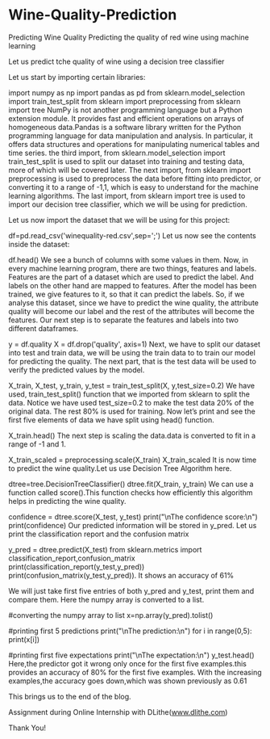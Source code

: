 # Wine-Quality-Prediction
Predicting Wine Quality
Predicting the quality of red wine using machine learning



Let us predict tche quality of wine using a decision tree classifier

Let us start by importing certain libraries:

import numpy as np
import pandas as pd
from sklearn.model_selection import train_test_split
from sklearn import preprocessing
from sklearn import tree
NumPy is not another programming language but a Python extension module. It provides fast and efficient operations on arrays of homogeneous data.Pandas is a software library written for the Python programming language for data manipulation and analysis. In particular, it offers data structures and operations for manipulating numerical tables and time series. the third import, from sklearn.model_selection import train_test_split is used to split our dataset into training and testing data, more of which will be covered later. The next import, from sklearn import preprocessing is used to preprocess the data before fitting into predictor, or converting it to a range of -1,1, which is easy to understand for the machine learning algorithms. The last import, from sklearn import tree is used to import our decision tree classifier, which we will be using for prediction.

Let us now import the dataset that we will be using for this project:

df=pd.read_csv('winequality-red.csv',sep=';')
Let us now see the contents inside the dataset:

df.head()
We see a bunch of columns with some values in them. Now, in every machine learning program, there are two things, features and labels. Features are the part of a dataset which are used to predict the label. And labels on the other hand are mapped to features. After the model has been trained, we give features to it, so that it can predict the labels. So, if we analyse this dataset, since we have to predict the wine quality, the attribute quality will become our label and the rest of the attributes will become the features. Our next step is to separate the features and labels into two different dataframes.

y = df.quality
X = df.drop('quality', axis=1)
Next, we have to split our dataset into test and train data, we will be using the train data to to train our model for predicting the quality. The next part, that is the test data will be used to verify the predicted values by the model.

X_train, X_test, y_train, y_test = train_test_split(X, y,test_size=0.2)
We have used, train_test_split() function that we imported from sklearn to split the data. Notice we have used test_size=0.2 to make the test data 20% of the original data. The rest 80% is used for training. Now let’s print and see the first five elements of data we have split using head() function.

X_train.head()
The next step is scaling the data.data is converted to fit in a range of -1 and 1.

X_train_scaled = preprocessing.scale(X_train)
X_train_scaled
It is now time to predict the wine quality.Let us use Decision Tree Algorithm here.

dtree=tree.DecisionTreeClassifier()
dtree.fit(X_train, y_train)
We can use a function called score().This function checks how efficiently this algorithm helps in predicting the wine quality.

confidence = dtree.score(X_test, y_test)
print("\nThe confidence score:\n")
print(confidence)
Our predicted information will be stored in y_pred. Let us print the classification report and the confusion matrix

y_pred = dtree.predict(X_test)
from sklearn.metrics import classification_report,confusion_matrix
print(classification_report(y_test,y_pred))
print(confusion_matrix(y_test,y_pred)).
It shows an accuracy of 61%

We will just take first five entries of both y_pred and y_test, print them and compare them. Here the numpy array is converted to a list.

#converting the numpy array to list
x=np.array(y_pred).tolist()

#printing first 5 predictions
print("\nThe prediction:\n")
for i in range(0,5):
    print(x[i])
    
#printing first five expectations
print("\nThe expectation:\n")
y_test.head()
Here,the predictor got it wrong only once for the first five examples.this provides an accuracy of 80% for the first five examples. With the increasing examples,the accuracy goes down,which was shown previously as 0.61

This brings us to the end of the blog.

Assignment during Online Internship with DLithe(www.dlithe.com)

Thank You!
